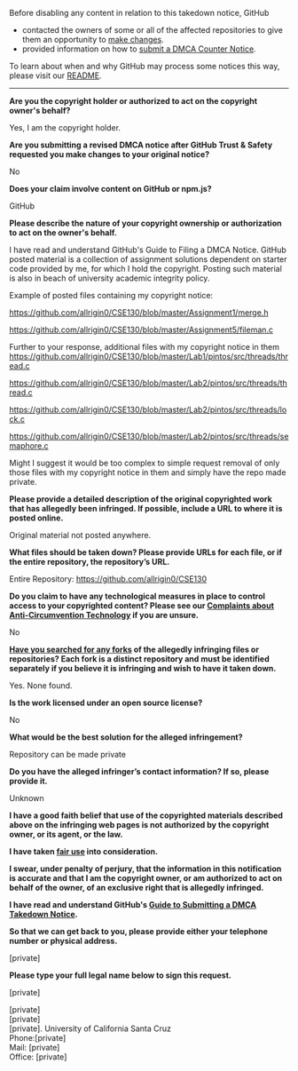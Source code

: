 Before disabling any content in relation to this takedown notice, GitHub
- contacted the owners of some or all of the affected repositories to give them an opportunity to [make changes](https://docs.github.com/en/github/site-policy/dmca-takedown-policy#a-how-does-this-actually-work).
- provided information on how to [submit a DMCA Counter Notice](https://docs.github.com/en/articles/guide-to-submitting-a-dmca-counter-notice).

To learn about when and why GitHub may process some notices this way, please visit our [README](https://github.com/github/dmca/blob/master/README.md#anatomy-of-a-takedown-notice).

---

**Are you the copyright holder or authorized to act on the copyright owner's behalf?**

Yes, I am the copyright holder.

**Are you submitting a revised DMCA notice after GitHub Trust & Safety requested you make changes to your original notice?**

No

**Does your claim involve content on GitHub or npm.js?**

GitHub

**Please describe the nature of your copyright ownership or authorization to act on the owner's behalf.**

I have read and understand GitHub's Guide to Filing a DMCA Notice. GitHub posted material is a collection of assignment solutions dependent on starter code provided by me, for which I hold the copyright. Posting such material is also in beach of university academic integrity policy.

Example of posted files containing my copyright notice: 

https://github.com/allrigin0/CSE130/blob/master/Assignment1/merge.h

https://github.com/allrigin0/CSE130/blob/master/Assignment5/fileman.c


Further to your response, additional files with my copyright notice in them  
https://github.com/allrigin0/CSE130/blob/master/Lab1/pintos/src/threads/thread.c

https://github.com/allrigin0/CSE130/blob/master/Lab2/pintos/src/threads/thread.c

https://github.com/allrigin0/CSE130/blob/master/Lab2/pintos/src/threads/lock.c

https://github.com/allrigin0/CSE130/blob/master/Lab2/pintos/src/threads/semaphore.c

Might I suggest it would be too complex to simple request removal of only those files with my copyright notice in them and simply have the repo made private.


**Please provide a detailed description of the original copyrighted work that has allegedly been infringed. If possible, include a URL to where it is posted online.**

Original material not posted anywhere.

**What files should be taken down? Please provide URLs for each file, or if the entire repository, the repository’s URL.**

Entire Repository: https://github.com/allrigin0/CSE130

**Do you claim to have any technological measures in place to control access to your copyrighted content? Please see our <a href="https://docs.github.com/articles/guide-to-submitting-a-dmca-takedown-notice#complaints-about-anti-circumvention-technology">Complaints about Anti-Circumvention Technology</a> if you are unsure.**

No

**<a href="https://docs.github.com/articles/dmca-takedown-policy#b-what-about-forks-or-whats-a-fork">Have you searched for any forks</a> of the allegedly infringing files or repositories? Each fork is a distinct repository and must be identified separately if you believe it is infringing and wish to have it taken down.**

Yes. None found.

**Is the work licensed under an open source license?**

No

**What would be the best solution for the alleged infringement?**

Repository can be made private

**Do you have the alleged infringer’s contact information? If so, please provide it.**

Unknown

**I have a good faith belief that use of the copyrighted materials described above on the infringing web pages is not authorized by the copyright owner, or its agent, or the law.**

**I have taken <a href="https://www.lumendatabase.org/topics/22">fair use</a> into consideration.**

**I swear, under penalty of perjury, that the information in this notification is accurate and that I am the copyright owner, or am authorized to act on behalf of the owner, of an exclusive right that is allegedly infringed.**

**I have read and understand GitHub's <a href="https://docs.github.com/articles/guide-to-submitting-a-dmca-takedown-notice/">Guide to Submitting a DMCA Takedown Notice</a>.**

**So that we can get back to you, please provide either your telephone number or physical address.**

[private]

**Please type your full legal name below to sign this request.**

[private]

[private]  
[private]  
[private]. 
University of California Santa Cruz  
Phone:[private]  
Mail: [private]  
Office: [private]

